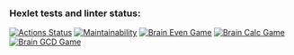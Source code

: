 ### Hexlet tests and linter status:
[![Actions Status](https://github.com/Onfire22/frontend-project-44/actions/workflows/hexlet-check.yml/badge.svg)](https://github.com/Onfire22/frontend-project-44/actions)
[![Maintainability](https://api.codeclimate.com/v1/badges/01853bed23d228852ceb/maintainability)](https://codeclimate.com/github/Onfire22/frontend-project-44/maintainability)
[![Brain Even Game](https://asciinema.org/a/UiDNNnxOmdFGjLCRXOt2RiL4R.svg)](https://asciinema.org/a/UiDNNnxOmdFGjLCRXOt2RiL4R)
[![Brain Calc Game](https://asciinema.org/a/2YssWYiDkzaOsunhEFmlk26Aj.svg)](https://asciinema.org/a/2YssWYiDkzaOsunhEFmlk26Aj)
[![Brain GCD Game](https://asciinema.org/a/fHGf18iVvqEea7wK7AUOYadIm.svg)](https://asciinema.org/a/fHGf18iVvqEea7wK7AUOYadIm)